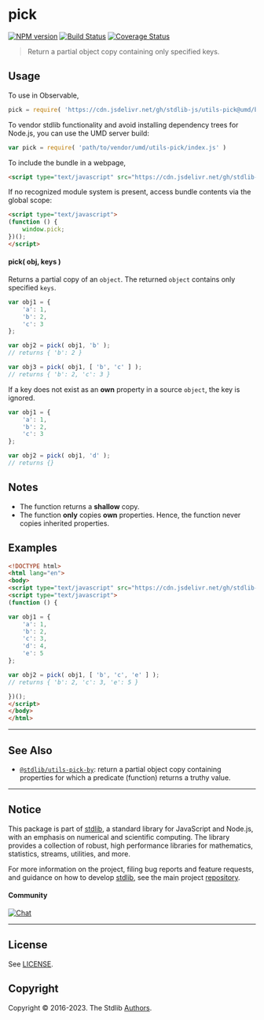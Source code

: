 <!--

@license Apache-2.0

Copyright (c) 2018 The Stdlib Authors.

Licensed under the Apache License, Version 2.0 (the "License");
you may not use this file except in compliance with the License.
You may obtain a copy of the License at

   http://www.apache.org/licenses/LICENSE-2.0

Unless required by applicable law or agreed to in writing, software
distributed under the License is distributed on an "AS IS" BASIS,
WITHOUT WARRANTIES OR CONDITIONS OF ANY KIND, either express or implied.
See the License for the specific language governing permissions and
limitations under the License.

-->

# pick

[![NPM version][npm-image]][npm-url] [![Build Status][test-image]][test-url] [![Coverage Status][coverage-image]][coverage-url] <!-- [![dependencies][dependencies-image]][dependencies-url] -->

> Return a partial object copy containing only specified keys.

<!-- Section to include introductory text. Make sure to keep an empty line after the intro `section` element and another before the `/section` close. -->

<section class="intro">

</section>

<!-- /.intro -->

<!-- Package usage documentation. -->



<section class="usage">

## Usage

To use in Observable,

```javascript
pick = require( 'https://cdn.jsdelivr.net/gh/stdlib-js/utils-pick@umd/browser.js' )
```

To vendor stdlib functionality and avoid installing dependency trees for Node.js, you can use the UMD server build:

```javascript
var pick = require( 'path/to/vendor/umd/utils-pick/index.js' )
```

To include the bundle in a webpage,

```html
<script type="text/javascript" src="https://cdn.jsdelivr.net/gh/stdlib-js/utils-pick@umd/browser.js"></script>
```

If no recognized module system is present, access bundle contents via the global scope:

```html
<script type="text/javascript">
(function () {
    window.pick;
})();
</script>
```

#### pick( obj, keys )

Returns a partial copy of an `object`. The returned `object` contains only specified `keys`.

```javascript
var obj1 = {
    'a': 1,
    'b': 2,
    'c': 3
};

var obj2 = pick( obj1, 'b' );
// returns { 'b': 2 }

var obj3 = pick( obj1, [ 'b', 'c' ] );
// returns { 'b': 2, 'c': 3 }
```

If a key does not exist as an **own** property in a source `object`, the key is ignored.

```javascript
var obj1 = {
    'a': 1,
    'b': 2,
    'c': 3
};

var obj2 = pick( obj1, 'd' );
// returns {}
```

</section>

<!-- /.usage -->

<!-- Package usage notes. Make sure to keep an empty line after the `section` element and another before the `/section` close. -->

<section class="notes">

## Notes

-   The function returns a **shallow** copy.
-   The function **only** copies **own** properties. Hence, the function never copies inherited properties.

</section>

<!-- /.notes -->

<!-- Package usage examples. -->

<section class="examples">

## Examples

<!-- eslint no-undef: "error" -->

```html
<!DOCTYPE html>
<html lang="en">
<body>
<script type="text/javascript" src="https://cdn.jsdelivr.net/gh/stdlib-js/utils-pick@umd/browser.js"></script>
<script type="text/javascript">
(function () {

var obj1 = {
    'a': 1,
    'b': 2,
    'c': 3,
    'd': 4,
    'e': 5
};

var obj2 = pick( obj1, [ 'b', 'c', 'e' ] );
// returns { 'b': 2, 'c': 3, 'e': 5 }

})();
</script>
</body>
</html>
```

</section>

<!-- /.examples -->

<!-- Section to include cited references. If references are included, add a horizontal rule *before* the section. Make sure to keep an empty line after the `section` element and another before the `/section` close. -->

<section class="references">

</section>

<!-- /.references -->

<!-- Section for related `stdlib` packages. Do not manually edit this section, as it is automatically populated. -->

<section class="related">

* * *

## See Also

-   <span class="package-name">[`@stdlib/utils-pick-by`][@stdlib/utils/pick-by]</span><span class="delimiter">: </span><span class="description">return a partial object copy containing properties for which a predicate (function) returns a truthy value.</span>

</section>

<!-- /.related -->

<!-- Section for all links. Make sure to keep an empty line after the `section` element and another before the `/section` close. -->


<section class="main-repo" >

* * *

## Notice

This package is part of [stdlib][stdlib], a standard library for JavaScript and Node.js, with an emphasis on numerical and scientific computing. The library provides a collection of robust, high performance libraries for mathematics, statistics, streams, utilities, and more.

For more information on the project, filing bug reports and feature requests, and guidance on how to develop [stdlib][stdlib], see the main project [repository][stdlib].

#### Community

[![Chat][chat-image]][chat-url]

---

## License

See [LICENSE][stdlib-license].


## Copyright

Copyright &copy; 2016-2023. The Stdlib [Authors][stdlib-authors].

</section>

<!-- /.stdlib -->

<!-- Section for all links. Make sure to keep an empty line after the `section` element and another before the `/section` close. -->

<section class="links">

[npm-image]: http://img.shields.io/npm/v/@stdlib/utils-pick.svg
[npm-url]: https://npmjs.org/package/@stdlib/utils-pick

[test-image]: https://github.com/stdlib-js/utils-pick/actions/workflows/test.yml/badge.svg?branch=main
[test-url]: https://github.com/stdlib-js/utils-pick/actions/workflows/test.yml?query=branch:main

[coverage-image]: https://img.shields.io/codecov/c/github/stdlib-js/utils-pick/main.svg
[coverage-url]: https://codecov.io/github/stdlib-js/utils-pick?branch=main

<!--

[dependencies-image]: https://img.shields.io/david/stdlib-js/utils-pick.svg
[dependencies-url]: https://david-dm.org/stdlib-js/utils-pick/main

-->

[chat-image]: https://img.shields.io/gitter/room/stdlib-js/stdlib.svg
[chat-url]: https://gitter.im/stdlib-js/stdlib/

[stdlib]: https://github.com/stdlib-js/stdlib

[stdlib-authors]: https://github.com/stdlib-js/stdlib/graphs/contributors

[umd]: https://github.com/umdjs/umd
[es-module]: https://developer.mozilla.org/en-US/docs/Web/JavaScript/Guide/Modules

[deno-url]: https://github.com/stdlib-js/utils-pick/tree/deno
[umd-url]: https://github.com/stdlib-js/utils-pick/tree/umd
[esm-url]: https://github.com/stdlib-js/utils-pick/tree/esm
[branches-url]: https://github.com/stdlib-js/utils-pick/blob/main/branches.md

[stdlib-license]: https://raw.githubusercontent.com/stdlib-js/utils-pick/main/LICENSE

<!-- <related-links> -->

[@stdlib/utils/pick-by]: https://github.com/stdlib-js/utils-pick-by/tree/umd

<!-- </related-links> -->

</section>

<!-- /.links -->
